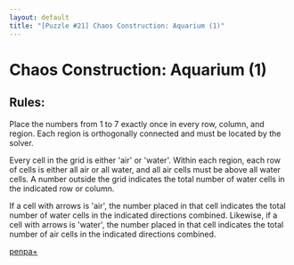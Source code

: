 ```yaml
---
layout: default
title: "[Puzzle #21] Chaos Construction: Aquarium (1)"
---
```


# Chaos Construction: Aquarium (1)

## Rules:

Place the numbers from 1 to 7 exactly once in every row, column, and region. Each region is orthogonally connected and must be located by the solver.

Every cell in the grid is either 'air' or 'water'. Within each region, each row of cells is either all air or all water, and all air cells must be above all water cells. A number outside the grid indicates the total number of water cells in the indicated row or column.

If a cell with arrows is 'air', the number placed in that cell indicates the total number of water cells in the indicated directions combined. Likewise, if a cell with arrows is 'water', the number placed in that cell indicates the total number of air cells in the indicated directions combined. 

[penpa+](https://tinyurl.com/29on7j5t)
